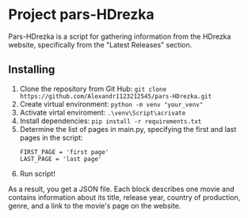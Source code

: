 # Project pars-HDrezka

Pars-HDrezka is a script for gathering information from the HDrezka website, specifically from the "Latest Releases" section.

## Installing

1. Clone the repository from Git Hub: 
    `git clone https://github.com/Alexandr1123212545/pars-HDrezka.git`
2. Create virtual environment: 
   `python -m venv "your_venv"`
3. Activate virtal enviroment:
    `.\venv\Script\acrivate`
5. Install dependencies:
   `pip install -r requirements.txt`
6.  Determine the list of pages in main.py, specifying the first and last pages in the script:
       ```
    FIRST_PAGE = 'first page'
    LAST_PAGE = 'last page'
    ```
7. Run script!


As a result, you get a JSON file. Each block describes one movie and contains information about its title, release year, country of production, genre, and a link to the movie's page on the website.
